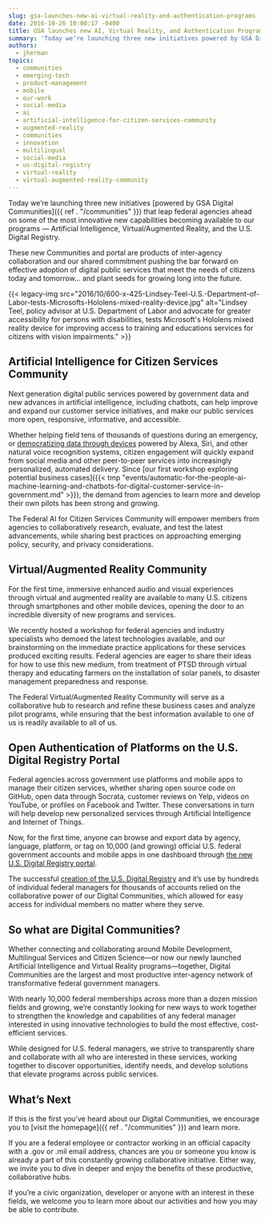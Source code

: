 ```yaml
---
slug: gsa-launches-new-ai-virtual-reality-and-authentication-programs
date: 2016-10-26 10:00:17 -0400
title: GSA launches new AI, Virtual Reality, and Authentication Programs
summary: 'Today we’re launching three new initiatives powered by GSA Digital Communities that leap federal agencies ahead on some of the most innovative new capabilities becoming available to our programs &#8212; Artificial Intelligence, Virtual/Augmented Reality, and the U.S. Digital Registry. These new Communities and portal are products of inter-agency collaboration and our shared commitment pushing the'
authors:
  - jherman
topics:
  - communities
  - emerging-tech
  - product-management
  - mobile
  - our-work
  - social-media
  - ai
  - artificial-intelligence-for-citizen-services-community
  - augmented-reality
  - communities
  - innovation
  - multilingual
  - social-media
  - us-digital-registry
  - virtual-reality
  - virtual-augmented-reality-community
---
```


Today we’re launching three new initiatives [powered by GSA Digital Communities]({{ ref . "/communities" }}) that leap federal agencies ahead on some of the most innovative new capabilities becoming available to our programs &#8212; Artificial Intelligence, Virtual/Augmented Reality, and the U.S. Digital Registry.

These new Communities and portal are products of inter-agency collaboration and our shared commitment pushing the bar forward on effective adoption of digital public services that meet the needs of citizens today and tomorrow… and plant seeds for growing long into the future.

{{< legacy-img src="2016/10/600-x-425-Lindsey-Teel-U.S.-Department-of-Labor-tests-Microsofts-Hololens-mixed-reality-device.jpg" alt="Lindsey Teel, policy advisor at U.S. Department of Labor and advocate for greater accessibility for persons with disabilities, tests Microsoft's Hololens mixed reality device for improving access to training and educations services for citizens with vision impairments." >}}

## Artificial Intelligence for Citizen Services Community

Next generation digital public services powered by government data and new advances in artificial intelligence, including chatbots, can help improve and expand our customer service initiatives, and make our public services more open, responsive, informative, and accessible.

Whether helping field tens of thousands of questions during an emergency, or [democratizing data through devices](https://medium.com/@ESAJustinA/issuing-a-challenge-democratizing-information-access-via-amazons-voice-recognition-service-17417fe31969#.v2loge7yf) powered by Alexa, Siri, and other natural voice recognition systems, citizen engagement will quickly expand from social media and other peer-to-peer services into increasingly personalized, automated delivery. Since [our first workshop exploring potential business cases]({{< tmp "events/automatic-for-the-people-ai-machine-learning-and-chatbots-for-digital-customer-service-in-government.md" >}}), the demand from agencies to learn more and develop their own pilots has been strong and growing.

The Federal AI for Citizen Services Community will empower members from agencies to collaboratively research, evaluate, and test the latest advancements, while sharing best practices on approaching emerging policy, security, and privacy considerations.

## Virtual/Augmented Reality Community

For the first time, immersive enhanced audio and visual experiences through virtual and augmented reality are available to many U.S. citizens through smartphones and other mobile devices, opening the door to an incredible diversity of new programs and services.

We recently hosted a workshop for federal agencies and industry specialists who demoed the latest technologies available, and our brainstorming on the immediate practice applications for these services produced exciting results. Federal agencies are eager to share their ideas for how to use this new medium, from treatment of PTSD through virtual therapy and educating farmers on the installation of solar panels, to disaster management preparedness and response.

The Federal Virtual/Augmented Reality Community will serve as a collaborative hub to research and refine these business cases and analyze pilot programs, while ensuring that the best information available to one of us is readily available to all of us.

## Open Authentication of Platforms on the U.S. Digital Registry Portal

Federal agencies across government use platforms and mobile apps to manage their citizen services, whether sharing open source code on GitHub, open data through Socrata, customer reviews on Yelp, videos on YouTube, or profiles on Facebook and Twitter. These conversations in turn will help develop new personalized services through Artificial Intelligence and Internet of Things.

Now, for the first time, anyone can browse and export data by agency, language, platform, or tag on 10,000 (and growing) official U.S. federal government accounts and mobile apps in one dashboard through [the new U.S. Digital Registry portal](https://usdigitalregistry.digitalgov.gov/).

The successful [creation of the U.S. Digital Registry](https://medium.com/@GeneralServicesAdministration/new-u-s-digital-registry-authenticates-official-public-service-accounts-1f8120d67976#.49khit1g0) and it’s use by hundreds of individual federal managers for thousands of accounts relied on the collaborative power of our Digital Communities, which allowed for easy access for individual members no matter where they serve.

## So what are Digital Communities?

Whether connecting and collaborating around Mobile Development, Multilingual Services and Citizen Science—or now our newly launched Artificial Intelligence and Virtual Reality programs—together, Digital Communities are the largest and most productive inter-agency network of transformative federal government managers.

With nearly 10,000 federal memberships across more than a dozen mission fields and growing, we’re constantly looking for new ways to work together to strengthen the knowledge and capabilities of any federal manager interested in using innovative technologies to build the most effective, cost-efficient services.

While designed for U.S. federal managers, we strive to transparently share and collaborate with all who are interested in these services, working together to discover opportunities, identify needs, and develop solutions that elevate programs across public services.

## What’s Next

If this is the first you’ve heard about our Digital Communities, we encourage you to [visit the homepage]({{ ref . "/communities" }}) and learn more.

If you are a federal employee or contractor working in an official capacity with a .gov or .mil email address, chances are you or someone you know is already a part of this constantly growing collaborative initiative. Either way, we invite you to dive in deeper and enjoy the benefits of these productive, collaborative hubs.

If you’re a civic organization, developer or anyone with an interest in these fields, we welcome you to learn more about our activities and how you may be able to contribute.
